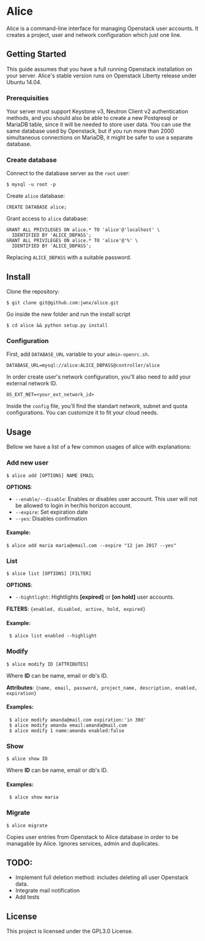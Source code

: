 # Alice


Alice is a command-line interface for managing Openstack user accounts. It creates a project, user and network configuration which just one line.  


## Getting Started


This guide assumes that you have a full running Openstack installation on your server. Alice's stable version runs on Openstack Liberty release under Ubuntu 14.04.  

### Prerequisities


Your server must support Keystone v3, Neutron Client v2 authentication methods, and you should also be able to create a new Postqresql or MariaDB table, since it will be needed to store user data. You can use the same database used by Openstack, but if you run more than 2000 simultaneous connections on MariaDB, it might be safer to use a separate database. 


### Create database


Connect to the database server as the `root` user:
    
    $ mysql -u root -p

Create `alice` database:

    CREATE DATABASE alice;
    
Grant access to `alice` database:
    
    GRANT ALL PRIVILEGES ON alice.* TO 'alice'@'localhost' \
      IDENTIFIED BY 'ALICE_DBPASS';
    GRANT ALL PRIVILEGES ON alice.* TO 'alice'@'%' \
      IDENTIFIED BY 'ALICE_DBPASS';

Replacing `ALICE_DBPASS` with a suitable password.

## Install

Clone the repository:

```
$ git clone git@github.com:jwnx/alice.git
```

Go inside the new folder and run the install script

```
$ cd alice && python setup.py install 
```

### Configuration

First, add `DATABASE_URL` variable to your `admin-openrc.sh`.

    DATABASE_URL=mysql://alice:ALICE_DBPASS@controller/alice 

In order create user's network configuration, you'll also need to add your external network ID.

    OS_EXT_NET=<your_ext_network_id>

Inside the `config` file, you'll find the standart network, subnet and quota configurations. You can customize it to fit your cloud needs.

## Usage

Bellow we have a list of a few common usages of alice with explanations:

### Add new user

    $ alice add [OPTIONS] NAME EMAIL
    
**OPTIONS**:
- `--enable/--disable`: Enables or disables user account. This user will not be allowed to login in her/his horizon account.
- `--expire`: Set expiration date
- `--yes`: Disables confirmation

#### Example:

    $ alice add maria maria@email.com --expire "12 jan 2017 --yes" 

### List

    $ alice list [OPTIONS] [FILTER]
    
**OPTIONS**:
- `--hightlight`: Hightlights **[expired]** or **[on hold]** user accounts.

**FILTERS**: `{enabled, disabled, active, hold, expired}`

#### Example: 
     
     $ alice list enabled --highlight

### Modify

    $ alice modify ID [ATTRIBUTES]

Where **ID** can be name, email or db's ID.

**Attributes**: `{name, email, password, project_name, description, enabled, expiration}`

#### Examples: 
     
     $ alice modify amanda@mail.com expiration:'in 30d'
     $ alice modify amanda email:amanda@mail.com
     $ alice modify 1 name:amanda enabled:false

### Show

    $ alice show ID

Where **ID** can be name, email or db's ID.

#### Examples: 
     
     $ alice show maria

### Migrate

    $ alice migrate

Copies user entries from Openstack to Alice database in order to be managable by Alice. Ignores services, admin and duplicates. 

## TODO:

* Implement full deletion method: includes deleting all user Openstack data.
* Integrate mail notification
* Add tests

## License
This project is licensed under the GPL3.0 License.

